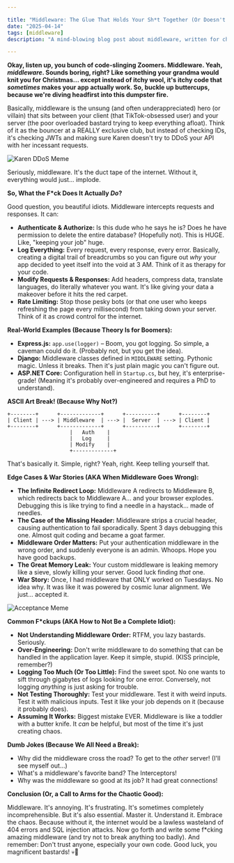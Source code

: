 ```yaml
---

title: "Middleware: The Glue That Holds Your Sh*t Together (Or Doesn't 💀🙏)"
date: "2025-04-14"
tags: [middleware]
description: "A mind-blowing blog post about middleware, written for chaotic Gen Z engineers."

---
```


**Okay, listen up, you bunch of code-slinging Zoomers. Middleware. Yeah, *middleware*. Sounds boring, right? Like something your grandma would knit you for Christmas... except instead of itchy wool, it's itchy code that *sometimes* makes your app actually work. So, buckle up buttercups, because we're diving headfirst into this dumpster fire.**

Basically, middleware is the unsung (and often underappreciated) hero (or villain) that sits between your client (that TikTok-obsessed user) and your server (the poor overloaded bastard trying to keep everything afloat). Think of it as the bouncer at a REALLY exclusive club, but instead of checking IDs, it's checking JWTs and making sure Karen doesn't try to DDoS your API with her incessant requests.

![Karen DDoS Meme](https://i.kym-cdn.com/photos/images/newsfeed/001/472/481/392.jpg)

Seriously, middleware. It's the duct tape of the internet. Without it, everything would just... implode.

**So, What the F\*ck Does It Actually *Do*?**

Good question, you beautiful idiots. Middleware intercepts requests and responses. It can:

*   **Authenticate & Authorize:** Is this dude who he says he is? Does he have permission to delete the entire database? (Hopefully not). This is HUGE. Like, "keeping your job" huge.
*   **Log Everything:** Every request, every response, every error. Basically, creating a digital trail of breadcrumbs so you can figure out *why* your app decided to yeet itself into the void at 3 AM. Think of it as therapy for your code.
*   **Modify Requests & Responses:** Add headers, compress data, translate languages, do literally whatever you want.  It's like giving your data a makeover before it hits the red carpet.
*   **Rate Limiting:** Stop those pesky bots (or that one user who keeps refreshing the page every millisecond) from taking down your server. Think of it as crowd control for the internet.

**Real-World Examples (Because Theory Is for Boomers):**

*   **Express.js:** `app.use(logger)` – Boom, you got logging. So simple, a caveman could do it. (Probably not, but you get the idea).
*   **Django:** Middleware classes defined in `MIDDLEWARE` setting. Pythonic magic.  Unless it breaks. Then it's just plain magic you can't figure out.
*   **ASP.NET Core:** Configuration hell in `Startup.cs`, but hey, it's enterprise-grade! (Meaning it's probably over-engineered and requires a PhD to understand).

**ASCII Art Break! (Because Why Not?)**

```
+--------+      +-------------+      +----------+      +--------+
| Client | ---> | Middleware  | ---> |  Server  | ---> | Client |
+--------+      +-------------+      +----------+      +--------+
                    |   Auth    |
                    |   Log     |
                    | Modify    |
                    +-------------+
```

That's basically it. Simple, right?  Yeah, right. Keep telling yourself that.

**Edge Cases & War Stories (AKA When Middleware Goes Wrong):**

*   **The Infinite Redirect Loop:**  Middleware A redirects to Middleware B, which redirects back to Middleware A... and your browser explodes.  Debugging this is like trying to find a needle in a haystack... made of needles.
*   **The Case of the Missing Header:**  Middleware strips a crucial header, causing authentication to fail sporadically.  Spent 3 days debugging this one.  Almost quit coding and became a goat farmer.
*   **Middleware Order Matters:**  Put your authentication middleware in the wrong order, and suddenly everyone is an admin.  Whoops.  Hope you have good backups.
*   **The Great Memory Leak:** Your custom middleware is leaking memory like a sieve, slowly killing your server. Good luck finding *that* one.
* **War Story:** Once, I had middleware that ONLY worked on Tuesdays. No idea why. It was like it was powered by cosmic lunar alignment. We just... accepted it.

![Acceptance Meme](https://imgflip.com/s/meme/This-Is-Fine.jpg)

**Common F\*ckups (AKA How to Not Be a Complete Idiot):**

*   **Not Understanding Middleware Order:**  RTFM, you lazy bastards. Seriously.
*   **Over-Engineering:**  Don't write middleware to do something that can be handled in the application layer.  Keep it simple, stupid. (KISS principle, remember?)
*   **Logging Too Much (Or Too Little):**  Find the sweet spot.  No one wants to sift through gigabytes of logs looking for one error.  Conversely, not logging *anything* is just asking for trouble.
*   **Not Testing Thoroughly:**  Test your middleware.  Test it with weird inputs. Test it with malicious inputs.  Test it like your job depends on it (because it probably does).
*   **Assuming It Works:** Biggest mistake EVER. Middleware is like a toddler with a butter knife. It *can* be helpful, but most of the time it's just creating chaos.

**Dumb Jokes (Because We All Need a Break):**

*   Why did the middleware cross the road? To get to the *other* server! (I'll see myself out...)
*   What's a middleware's favorite band? The Interceptors!
*   Why was the middleware so good at its job? It had great connections!

**Conclusion (Or, a Call to Arms for the Chaotic Good):**

Middleware. It's annoying. It's frustrating. It's sometimes completely incomprehensible. But it's also essential. Master it. Understand it. Embrace the chaos. Because without it, the internet would be a lawless wasteland of 404 errors and SQL injection attacks. Now go forth and write some f\*cking amazing middleware (and try not to break anything too badly).  And remember: Don't trust anyone, especially your own code. Good luck, you magnificent bastards! 💀🙏
